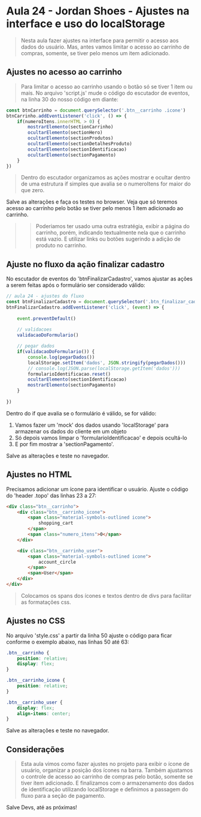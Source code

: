 # Aula 24 - Jordan Shoes - Ajustes na interface e uso do localStorage

> Nesta aula fazer ajustes na interface para permitir o acesso aos dados do usuário. Mas, antes vamos limitar o acesso ao carrinho de compras, somente, se tiver pelo menos um item adicionado.

## Ajustes no acesso ao carrinho

> Para limitar o acesso ao carrinho usando o botão só se tiver 1 item ou mais. No arquivo 'script.js' mude o código do escutador de eventos, na linha 30 do nosso código em diante:

~~~javascript
const btnCarrinho = document.querySelector('.btn__carrinho .icone')
btnCarrinho.addEventListener('click', () => {
    if(numeroItens.innerHTML > 0) {
        mostrarElemento(sectionCarrinho)
        ocultarElemento(sectionHero)
        ocultarElemento(sectionProdutos)
        ocultarElemento(sectionDetalhesProduto)
        ocultarElemento(sectionIdentificacao)
        ocultarElemento(sectionPagamento)
    }
})

~~~

> Dentro do escutador organizamos as ações mostrar e ocultar dentro de uma estrutura if simples que avalia se o numeroItens for maior do que zero.

Salve as alterações e faça os testes no browser. Veja que só teremos acesso ao carrinho pelo botão se tiver pelo menos 1 item adicionado ao carrinho.

>> Poderiamos ter usado uma outra estratégia, exibir a página do carrinho, porém, indicando textualmente nela que o carrinho está vazio. E utilizar links ou botões sugerindo a adição de produto no carrinho.

## Ajuste no fluxo da ação finalizar cadastro

No escutador de eventos do 'btnFinalizarCadastro', vamos ajustar as ações a serem feitas após o formulário ser considerado válido:

~~~javascript
// aula 24 - ajustes do fluxo
const btnFinalizarCadastro = document.querySelector('.btn_finalizar_cadastro')
btnFinalizarCadastro.addEventListener('click', (event) => {
    
    event.preventDefault()
    
    // validacoes
    validacaoDoFormulario()

    // pegar dados
    if(validacaoDoFormulario()) {
        console.log(pegarDados())
        localStorage.setItem('dados', JSON.stringify(pegarDados()))
        // console.log(JSON.parse(localStorage.getItem('dados')))
        formularioIdentificacao.reset()
        ocultarElemento(sectionIdentificacao)
        mostrarElemento(sectionPagamento)
    }
    
})

~~~

Dentro do if que avalia se o formulário é válido, se for válido:

1. Vamos fazer um 'mock' dos dados usando 'localStorage' para armazenar os dados do cliente em um objeto
2. Só depois vamos limpar o 'formularioIdentificacao' e depois ocultá-lo
3. E por fim mostrar a 'sectionPagamento'.

Salve as alterações e teste no navegador.

## Ajustes no HTML

Precisamos adicionar um ícone para identificar o usuário. Ajuste o código do 'header .topo' das linhas 23 a 27:

~~~html
<div class="btn__carrinho">
    <div class="btn__carrinho_icone">
        <span class="material-symbols-outlined icone">
            shopping_cart
        </span>
        <span class="numero_itens">0</span>
    </div>

    <div class="btn__carrinho_user">
        <span class="material-symbols-outlined icone">
            account_circle
        </span>
        <span>User</span>
    </div>
</div>

~~~

> Colocamos os spans dos ícones e textos dentro de divs para facilitar as formatações css.

## Ajustes no CSS

No arquivo 'style.css' a partir da linha 50 ajuste o código para ficar conforme o exemplo abaixo, nas linhas 50 até 63:

~~~css
.btn__carrinho {
    position: relative;
    display: flex;
}

.btn__carrinho_icone {
    position: relative;
}

.btn__carrinho_user {
    display: flex;
    align-items: center;
}

~~~

Salve as alterações e teste no navegador.

## Considerações

> Esta aula vimos como fazer ajustes no projeto para exibir o ícone de usuário, organizar a posição dos ícones na barra. Também ajustamos o controle de acesso ao carrinho de compras pelo botão, somente se tiver item adicionado. E finalizamos com o armazenamento dos dados de identificação utilizando localStorage e definimos a passagem do fluxo para a seção de pagamento.

Salve Devs, até as próximas!
